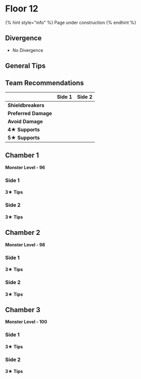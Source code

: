 # Floor 12

{% hint style="info" %}
Page under construction
{% endhint %}

## Divergence

* No Divergence

## General Tips

## Team Recommendations

|  | Side 1 | Side 2 |
| :--- | :---: | :---: |
| **Shieldbreakers** |  |  |
| **Preferred Damage** |  |  |
| **Avoid Damage** |  |  |
| **4**★ **Supports** |  |  |
| **5**★ **Supports** |  |  |

## Chamber 1

**Monster Level - 96**

### Side 1

#### 3★ Tips

### Side 2

#### 3★ Tips

## Chamber 2

**Monster Level - 98**

### Side 1

#### 3★ Tips

### Side 2

#### 3★ Tips

## Chamber 3

**Monster Level - 100**

### Side 1

#### 3★ Tips

### Side 2

#### 3★ Tips

